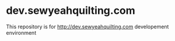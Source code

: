 # dev.sewyeahquilting.com
This repository is for http://dev.sewyeahquilting.com developement environment
